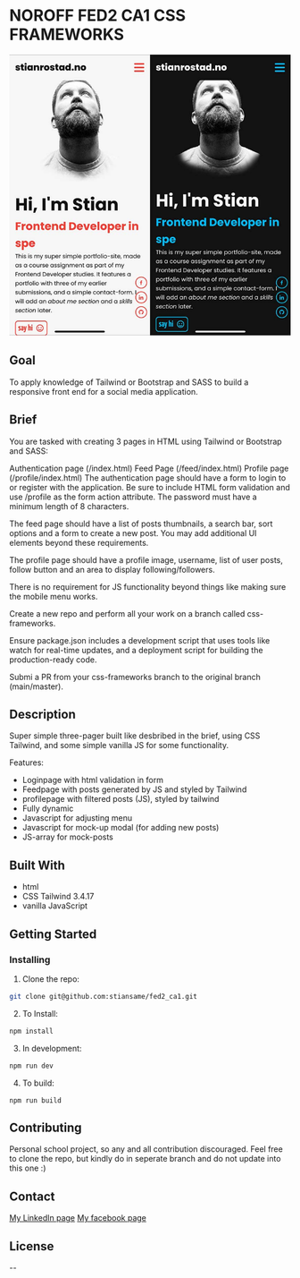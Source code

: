 # NOROFF FED2 CA1 CSS FRAMEWORKS

![image](https://github.com/stiansame/portfolio1/blob/main/assets/images/portfolio.jpg?raw=true)

## Goal

To apply knowledge of Tailwind or Bootstrap and SASS to build a responsive front end for a social media application.

## Brief

You are tasked with creating 3 pages in HTML using Tailwind or Bootstrap and SASS:

Authentication page (/index.html)
Feed Page (/feed/index.html)
Profile page (/profile/index.html)
The authentication page should have a form to login to or register with the application. Be sure to include HTML form validation and use /profile as the form action attribute. The password must have a minimum length of 8 characters.

The feed page should have a list of posts thumbnails, a search bar, sort options and a form to create a new post. You may add additional UI elements beyond these requirements.

The profile page should have a profile image, username, list of user posts, follow button and an area to display following/followers.

There is no requirement for JS functionality beyond things like making sure the mobile menu works.

Create a new repo and perform all your work on a branch called css-frameworks.

Ensure package.json includes a development script that uses tools like watch for real-time updates, and a deployment script for building the production-ready code.

Submi a PR from your css-frameworks branch to the original branch (main/master).

## Description

Super simple three-pager built like desbribed in the brief, using CSS Tailwind, and some simple vanilla JS for some functionality.

Features:

- Loginpage with html validation in form
- Feedpage with posts generated by JS and styled by Tailwind
- profilepage with filtered posts (JS), styled by tailwind
- Fully dynamic
- Javascript for adjusting menu
- Javascript for mock-up modal (for adding new posts)
- JS-array for mock-posts

## Built With

- html
- CSS Tailwind 3.4.17
- vanilla JavaScript

## Getting Started

### Installing

1. Clone the repo:

```bash
git clone git@github.com:stiansame/fed2_ca1.git
```

2. To Install:

```bash
npm install
```

3. In development:

```bash
npm run dev
```

4. To build:

```
npm run build
```

## Contributing

Personal school project, so any and all contribution discouraged. Feel free to clone the repo, but kindly do in seperate branch and do not update into this one :)

## Contact

[My LinkedIn page](https://www.linkedin.com/in/stian-rostad-99a90750/)
[My facebook page](https://www.facebook.com/stian.a.rostad)

## License

--
